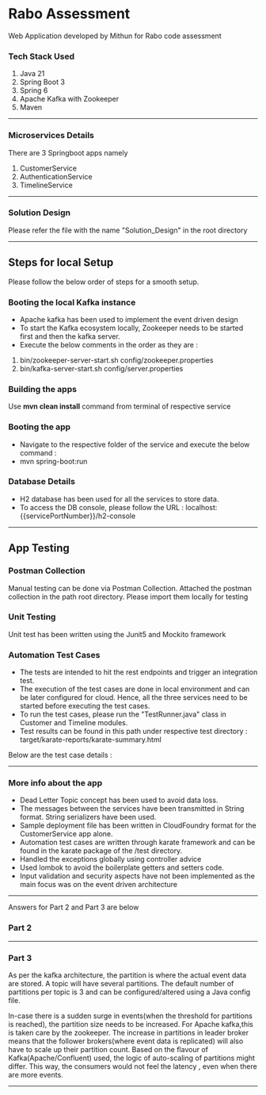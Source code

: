 # Rabo Assessment
Web Application developed by Mithun for Rabo code assessment

### Tech Stack Used
1.	Java 21
2.	Spring Boot 3
3.	Spring 6
4. Apache Kafka with Zookeeper
5. Maven
* ****

### Microservices Details
There are 3 Springboot apps namely 
1. CustomerService
2. AuthenticationService
3. TimelineService
* ****

### Solution Design
Please refer the file with the name "Solution_Design" in the root directory
* ****

## Steps for local Setup
Please follow the below order of steps for a smooth setup.

### Booting the local Kafka instance
* Apache kafka has been used to implement the event driven design
* To start the Kafka ecosystem locally, Zookeeper needs to be started first and then the kafka server.
* Execute the below comments in the order as they are :
1. bin/zookeeper-server-start.sh config/zookeeper.properties
2. bin/kafka-server-start.sh config/server.properties
### Building the apps
Use **mvn clean install** command from terminal of respective service


### Booting the app
* Navigate to the respective folder of the service and execute the below command :
* mvn spring-boot:run

### Database Details
* H2 database has been used for all the services to store data. 
* To access the DB console, please follow the URL : localhost:{{servicePortNumber}}/h2-console
* ****

## App Testing

### Postman Collection
Manual testing can be done via Postman Collection. Attached the postman collection in the path root directory. Please import them locally for testing

### Unit Testing
Unit test has been written using the Junit5 and Mockito framework

### Automation Test Cases
* The tests are intended to hit the rest endpoints and trigger an integration test. 
* The execution of the test cases are done in local environment and can be later configured for cloud. Hence, all the three services need to be started before executing the test cases.
* To run the test cases, please run the "TestRunner.java" class in Customer and Timeline modules. 
* Test results can be found in this path under respective test directory : target/karate-reports/karate-summary.html

Below are the test case details : 
* ****

### More info about the app
* Dead Letter Topic concept has been used to avoid data loss.
* The messages between the services have been transmitted in String format. String serializers have been used.
* Sample deployment file has been written in CloudFoundry format for the CustomerService app alone.
* Automation test cases are written through karate framework and can be found in the karate package of the /test directory.
* Handled the exceptions globally using controller advice
* Used lombok to avoid the boilerplate getters and setters code.
* Input validation and security aspects have not been implemented as the main focus was on the event driven architecture
* ****

Answers for Part 2 and Part 3 are below 

### Part 2 

* ****

### Part 3

As per the kafka architecture, the partition is where the actual event data are stored. A topic will have several partitions.
The default number of partitions per topic is 3 and can be configured/altered using a Java config file.

In-case there is a sudden surge in events(when the threshold for partitions is reached), the partition size needs to be increased. For Apache kafka,this is taken care by the zookeeper. 
The increase in partitions in leader broker means that the follower brokers(where event data is replicated) will also have to scale up their partition count.
Based on the flavour of Kafka(Apache/Confluent) used, the logic of auto-scaling of partitions  might differ.
This way, the consumers would not feel the latency , even when there are more events.

* ****
  
